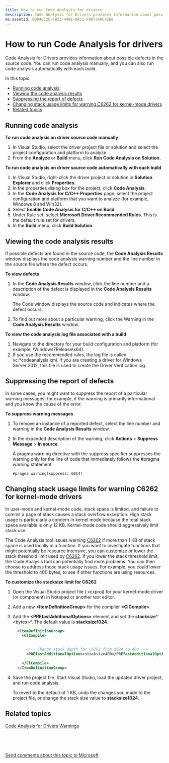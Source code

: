 ```yaml
---
title: How to run Code Analysis for drivers
description: Code Analysis for Drivers provides information about possible defects in the source code. You can run code analysis manually, and you can also run code analysis automatically with each build.
ms.assetid: BDD4EC2C-FB23-44BE-9A52-F98774AC7268
---
```


# How to run Code Analysis for drivers


Code Analysis for Drivers provides information about possible defects in the source code. You can run code analysis manually, and you can also run code analysis automatically with each build.

In this topic:

-   [Running code analysis](#running-code-analysis)
-   [Viewing the code analysis results](#viewing-the-code-analysis-results)
-   [Suppressing the report of defects](#suppressing-the-report-of-defects)
-   [Changing stack usage limits for warning C6262 for kernel-mode drivers](#changing-stack-usage-limits-for-warning-c6262-for-kernel-mode-drivers)
-   [Related topics](#related-topics)

## <span id="Running_code_analysis"></span><span id="running_code_analysis"></span><span id="RUNNING_CODE_ANALYSIS"></span>Running code analysis


**To run code analysis on driver source code manually**

1.  In Visual Studio, select the driver project file or solution and select the project configuration and platform to analyze.
2.  From the **Analyze** or **Build** menu, click **Run Code Analysis on Solution**.

**To run code analysis on driver source code automatically with each build**

1.  In Visual Studio, right-click the driver project or solution in **Solution Explorer** and click **Properties**.
2.  In the properties dialog box for the project, click **Code Analysis**.
3.  In the **Code Analysis for C/C++ Properties** page, select the project configuration and platform that you want to analyze (for example, Windows 8 and Win32).
4.  Select **Enable Code Analysis for C/C++ on Build**.
5.  Under Rule set, select **Microsoft Driver Recommended Rules**. This is the default rule set for drivers.
6.  In the **Build** menu, click **Build Solution**.

## <span id="Viewing_the_code_analysis_results"></span><span id="viewing_the_code_analysis_results"></span><span id="VIEWING_THE_CODE_ANALYSIS_RESULTS"></span>Viewing the code analysis results


If possible defects are found in the source code, the **Code Analysis Results** window displays the code analysis warning number and the line number in the source file where the defect occurs.

**To view defects**

1.  In the **Code Analysis Results** window, click the line number and a description of the defect is displayed in the **Code Analysis Results** window.

    The Code window displays the source code and indicates where the defect occurs.

2.  To find out more about a particular warning, click the Warning in the **Code Analysis Results** window.

**To view the code analysis log file associated with a build**

1.  Navigate to the directory for your build configuration and platform (for example, \\Windows7Release\\x64).
2.  If you use the recommended rules, the log file is called vc.\*codeanalysis.xml. If you are creating a driver for Windows Server 2012, this file is used to create the Driver Verification log.

## <span id="Suppressing_the_report_of_defects"></span><span id="suppressing_the_report_of_defects"></span><span id="SUPPRESSING_THE_REPORT_OF_DEFECTS"></span>Suppressing the report of defects


In some cases, you might want to suppress the report of a particular warning messages; for example, if the warning is primarily informational and you know the cause of the error.

**To suppress warning messages**

1.  To remove an instance of a reported defect, select the line number and warning in the **Code Analysis Results** window.
2.  In the expanded description of the warning, click **Actions** &gt; **Suppress Message** &gt; **In source**.

    A pragma warning directive with the suppress specifier suppresses the warning only for the line of code that immediately follows the \#pragma warning statement.

    ```
    #pragma warning(suppress: 6014)
    ```

## <span id="Changing_stack_usage_limits_for_warning_C6262_for_kernel-mode_drivers"></span><span id="changing_stack_usage_limits_for_warning_c6262_for_kernel-mode_drivers"></span><span id="CHANGING_STACK_USAGE_LIMITS_FOR_WARNING_C6262_FOR_KERNEL-MODE_DRIVERS"></span>Changing stack usage limits for warning C6262 for kernel-mode drivers


In user-mode and kernel-mode code, stack space is limited, and failure to commit a page of stack causes a stack overflow exception. High stack usage is particularly a concern in kernel mode because the total stack space available is only 12 KB. Kernel-mode code should aggressively limit stack use.

The Code Analysis tool issues warning [C6262](http://go.microsoft.com/fwlink/p/?linkid=321750) if more than 1 KB of stack space is used locally in a function. If you want to investigate functions that might potentially be resource intensive, you can customize or lower the stack threshold limit used by [C6262](http://go.microsoft.com/fwlink/p/?linkid=321750). If you lower the stack threshold limit, the Code Analysis tool can potentially find more problems. You can then choose to address those stack usage issues. For example, you could lower the threshold to 400 bytes, to see if other functions are using resources.

**To customize the stacksize limit for C6262**

1.  Open the Visual Studio project file (.vcxproj) for your kernel-mode driver (or component) in Notepad or another text editor.
2.  Add a new **&lt;ItemDefinitionGroup&gt;** for the compiler **&lt;ClCompile&gt;**.
3.  Add the **&lt;PREfastAdditionalOptions&gt;** element and set the **stacksize***&lt;bytes&gt;*. The default value is **stacksize1024**.
    ```XML
      <ItemDefinitionGroup>
        <ClCompile>

        
          <!-- Change stack depth for C6262 from 1024 to 400 -->
          <PREfastAdditionalOptions>stacksize400</PREfastAdditionalOptions>

        </ClCompile>
      </ItemDefinitionGroup>

    
    ```

4.  Save the project file. Start Visual Studio, load the updated driver project, and run code analysis.

    To revert to the default of 1 KB, undo the changes you made to the project file, or change the stack size value to **stacksize1024**.

## <span id="related_topics"></span>Related topics


[Code Analysis for Drivers Warnings](prefast-for-drivers-warnings.md)

 

 

[Send comments about this topic to Microsoft](mailto:wsddocfb@microsoft.com?subject=Documentation%20feedback%20[devtest\devtest]:%20How%20to%20run%20Code%20Analysis%20for%20drivers%20%20RELEASE:%20%2811/17/2016%29&body=%0A%0APRIVACY%20STATEMENT%0A%0AWe%20use%20your%20feedback%20to%20improve%20the%20documentation.%20We%20don't%20use%20your%20email%20address%20for%20any%20other%20purpose,%20and%20we'll%20remove%20your%20email%20address%20from%20our%20system%20after%20the%20issue%20that%20you're%20reporting%20is%20fixed.%20While%20we're%20working%20to%20fix%20this%20issue,%20we%20might%20send%20you%20an%20email%20message%20to%20ask%20for%20more%20info.%20Later,%20we%20might%20also%20send%20you%20an%20email%20message%20to%20let%20you%20know%20that%20we've%20addressed%20your%20feedback.%0A%0AFor%20more%20info%20about%20Microsoft's%20privacy%20policy,%20see%20http://privacy.microsoft.com/default.aspx. "Send comments about this topic to Microsoft")






